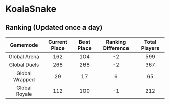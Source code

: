 # KoalaSnake

## Ranking (Updated once a day)
| Gamemode | Current Place | Best Place | Ranking Difference | Total Players |
|:--------:|:-------------:|:----------:|:------------------:|:-------------:|
| Global Arena | 162 | 104 | -2 | 599 |
| Global Duels | 268 | 268 | -2 | 367 |
| Global Wrapped | 29 | 17 | 6 | 65 |
| Global Royale | 112 | 100 | -1 | 212 |

